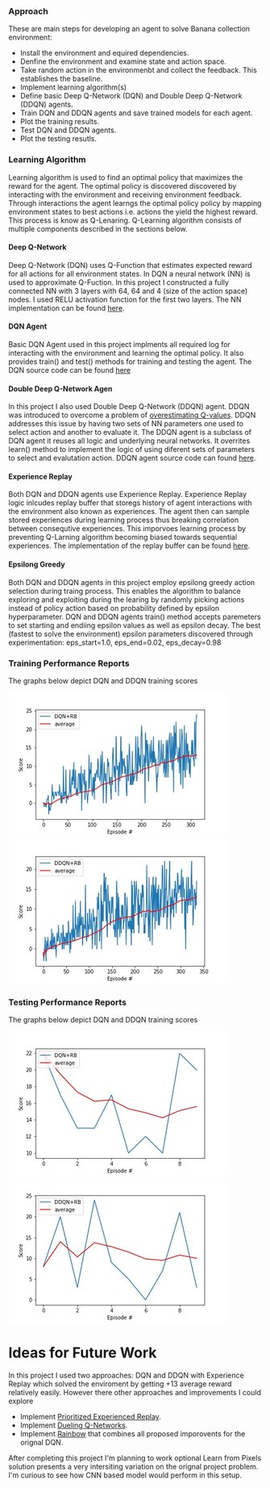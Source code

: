 ### Approach

These are main steps for developing an agent to solve Banana collection environment:

* Install the environment and equired dependencies.
* Denfine the environment and examine state and action space.
* Take random action in the environmenbt and collect the feedback. This establishes the baseline.
* Implement learning algorithm(s)
* Define basic Deep Q-Network (DQN) and Double Deep Q-Network (DDQN) agents.
* Train DQN and DDQN agents and save trained models for each agent.
* Plot the training results.
* Test DQN and DDQN agents.
* Plot the testing resutls.

### Learning Algorithm

Learning algorithm is used to find an optimal policy that maximizes the reward for the agent. The optimal policy is discovered discovered by interacting with the environment and receiving environment feedback. Through interactions the agent learngs the optimal policy policy by mapping environment states to best actions i.e. actions the yield the highest reward. This process is know as Q-Lenaring. Q-Learning algorithm consists of multiple components described in the sections below.

#### Deep Q-Network

Deep Q-Network (DQN) uses Q-Function that estimates expected reward for all actions for all environment states. In DQN a neural network (NN) is used to approximate Q-Fuction. In this project I constructed a fully connected NN with 3 layers with 64, 64 and 4 (size of the action space) nodes. I used RELU activation function for the first two layers. The NN implementation can be found [here](dqn/model.py).

#### DQN Agent

Basic DQN Agent used in this project implments all required log for interacting with the environment and learning the optimal policy. It also provides train() and test() methods for training and testing the agent. The DQN source code can be found [here](dqn/agent.py)

#### Double Deep Q-Network Agen

In this project I also used Double Deep Q-Network (DDQN) agent. DDQN was introduced to overcome a problem of [overestimating Q-values](https://www.ri.cmu.edu/pub_files/pub1/thrun_sebastian_1993_1/thrun_sebastian_1993_1.pdf). DDQN addresses this issue by having two sets of NN parameters one used to select action and another to evaluate it. The DDQN agent is a subclass of DQN agent it reuses all logic and underlying neural networks. It overrites learn() method to implement the logic of using diferent sets of parameters to select and evalutation action. DDQN agent source code can found [here](dqn/doubleagent.py).

#### Experience Replay

Both DQN and DDQN agents use Experience Replay. Experience Replay logic inlcudes replay buffer that storegs history of agent interactions with the environment also known as experiences. The agent then can sample stored experiences during learning process thus breaking correlation between consequtive experiences. This imporvoes learning process by preventing Q-Larning algorithm becoming biased towards sequential experiences. The implementation of the replay buffer can be found
[here](dqn/replaybuffer.py).

#### Epsilong Greedy

Both DQN and DDQN agents in this project employ epsilong greedy action selection during traing process. This enables the algorithm to balance exploring and exploiting during the learing by randomly picking actions instead of policy action based on probability defined by epsilon hyperparameter. DQN and DDQN agents train() method accepts paremeters to set starting and endiing epsilon values as well as epsilon decay. The best (fastest to solve the environment) epsilon parameters discovered through experimentation: eps_start=1.0, eps_end=0.02, eps_decay=0.98

### Training Performance Reports

The graphs below depict DQN and DDQN training scores

![plot of rewards](dqn-replay-graph.jpg)
![plot of rewards](ddqn-replay-graph.jpg)

### Testing Performance Reports

The graphs below depict DQN and DDQN training scores

![plot of rewards](dqn-replay-test-graph.jpg)
![plot of rewards](ddqn-replay-test-graph.jpg)

# Ideas for Future Work

In this project I used two approaches: DQN and DDQN with Experience Replay which solved the enviroment by getting +13 average reward relatively easily. However there other approaches and improvements I could explore

- Implement [Prioritized Experienced Replay](https://arxiv.org/abs/1511.05952).
- Implement [Dueling Q-Networks](https://arxiv.org/abs/1511.06581).
- Implement [Rainbow](https://arxiv.org/abs/1710.02298) that combines all proposed imporovents for the orignal DQN.

After completing this project I'm planning to work optional Learn from Pixels solution presents a very intersiting variation on the orignal project problem. I'm curious to see how CNN based model would perform in this setup.
